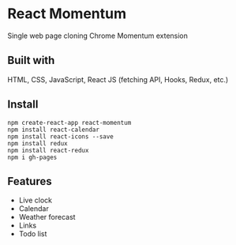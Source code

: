 # React Momentum

Single web page cloning Chrome Momentum extension

## Built with

HTML, CSS, JavaScript, React JS (fetching API, Hooks, Redux, etc.)

## Install

```
npm create-react-app react-momentum
npm install react-calendar
npm install react-icons --save
npm install redux
npm install react-redux
npm i gh-pages
```

## Features

- Live clock
- Calendar
- Weather forecast
- Links
- Todo list
